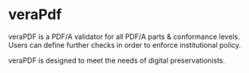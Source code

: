# veraPdf

veraPDF is a PDF/A validator for all PDF/A parts & conformance levels. Users can define further checks in order to enforce institutional policy. 

veraPDF is designed to meet the needs of digital preservationists.
